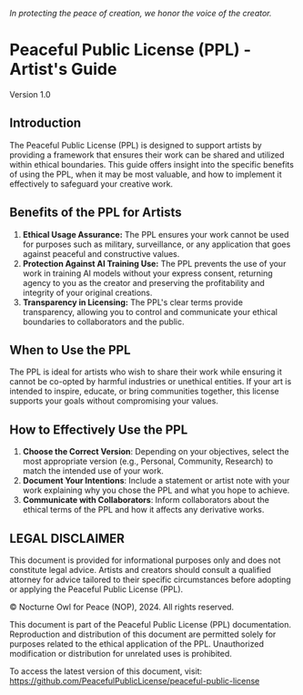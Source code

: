 *In protecting the peace of creation, we honor the voice of the creator.*


Peaceful Public License (PPL) - Artist's Guide
==============================================
Version 1.0

Introduction
------------
The Peaceful Public License (PPL) is designed to support artists by providing a framework that ensures their work can be shared and utilized within ethical boundaries. 
This guide offers insight into the specific benefits of using the PPL, when it may be most valuable, and how to implement it effectively to safeguard your creative work.

Benefits of the PPL for Artists
-------------------------------
1. **Ethical Usage Assurance:** The PPL ensures your work cannot be used for purposes such as military, surveillance, or any application that goes against peaceful and constructive values.
2. **Protection Against AI Training Use:** The PPL prevents the use of your work in training AI models without your express consent, returning agency to you as the creator and preserving the profitability and integrity of your original creations.
3. **Transparency in Licensing:** The PPL's clear terms provide transparency, allowing you to control and communicate your ethical boundaries to collaborators and the public.

When to Use the PPL
-------------------
The PPL is ideal for artists who wish to share their work while ensuring it cannot be co-opted by harmful industries or unethical entities. If your art is intended to inspire, educate, or bring communities together, this license supports your goals without compromising your values.

How to Effectively Use the PPL
------------------------------
1. **Choose the Correct Version**: Depending on your objectives, select the most appropriate version (e.g., Personal, Community, Research) to match the intended use of your work.
2. **Document Your Intentions**: Include a statement or artist note with your work explaining why you chose the PPL and what you hope to achieve.
3. **Communicate with Collaborators**: Inform collaborators about the ethical terms of the PPL and how it affects any derivative works.

LEGAL DISCLAIMER
----------------
This document is provided for informational purposes only and does not constitute legal advice. Artists and creators should consult a qualified attorney for advice tailored to their specific circumstances before adopting or applying the Peaceful Public License (PPL).

© Nocturne Owl for Peace (NOP), 2024. All rights reserved.  

This document is part of the Peaceful Public License (PPL) documentation. Reproduction and distribution of this document are 
permitted solely for purposes related to the ethical application of the PPL. Unauthorized modification or distribution for 
unrelated uses is prohibited.  

To access the latest version of this document, visit:  
<https://github.com/PeacefulPublicLicense/peaceful-public-license>
